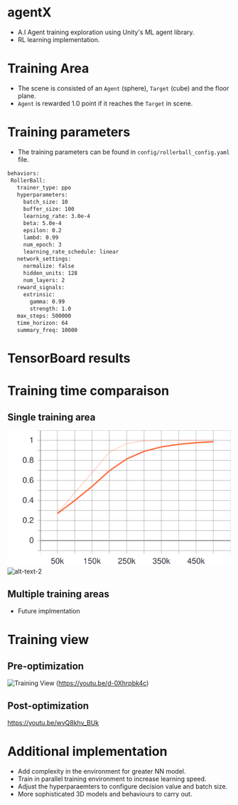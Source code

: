 # agentX
 - A.I Agent training exploration using Unity's ML agent library.
 - RL learning implementation.

# Training Area
 - The scene is consisted of an `Agent` (sphere), `Target` (cube) and the floor plane.
 - `Agent` is rewarded 1.0 point if it reaches the `Target` in scene. 

# Training parameters
 - The training parameters can be found in `config/rollerball_config.yaml` file. 
 ```
 behaviors:
  RollerBall:
    trainer_type: ppo
    hyperparameters:
      batch_size: 10
      buffer_size: 100
      learning_rate: 3.0e-4
      beta: 5.0e-4
      epsilon: 0.2
      lambd: 0.99
      num_epoch: 3
      learning_rate_schedule: linear
    network_settings:
      normalize: false
      hidden_units: 128
      num_layers: 2
    reward_signals:
      extrinsic:
        gamma: 0.99
        strength: 1.0
    max_steps: 500000
    time_horizon: 64
    summary_freq: 10000
 ```
 # TensorBoard results

 # Training time comparaison
 ## Single training area
 ![alt-text-1](https://github.com/namhkoh/agentX/blob/koh-dev/TensorBoard/Environment_Cumulative%20Reward.svg "title-1") ![alt-text-2](image2.png "title-2")
 ## Multiple training areas
 - Future implmentation

# Training view
## Pre-optimization
![Training View](https://github.com/namhkoh/agentX/blob/koh-dev/Thumbnail/thumbnail.png?raw=true)
(https://youtu.be/d-0Xhrpbk4c)
## Post-optimization
https://youtu.be/wvQ8khv_BUk

# Additional implementation 
 - Add complexity in the environment for greater NN model. 
 - Train in parallel training environment to increase learning speed. 
 - Adjust the hyperparaemters to configure decision value and batch size.
 - More sophisticated 3D models and behaviours to carry out. 